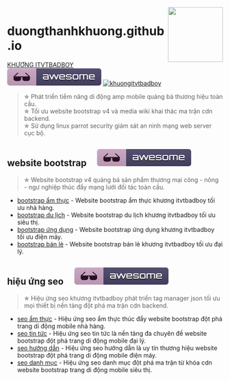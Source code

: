 <img src="anh-thuong-hieu/logoamp.png" align="right" width="128px" height="128px"/>

# duongthanhkhuong.github.io
[KHƯƠNG ITVTBADBOY](https://vi.wikipedia.org/wiki/Thành_viên:Dương_Thành_Khương)&nbsp;&nbsp;&nbsp;&nbsp;&nbsp;[![khuongitvtbadboy](anh-thuong-hieu/awesome.svg)](https://duongthanhkhuong.github.io/) [![khuongitvtbadboy](https://img.shields.io/twitter/follow/badboyvt83.svg?style=social)](https://twitter.com/badboyvt83)
> &#10031; Phát triển tiềm năng di động amp mobile quảng bá thương hiệu toàn cầu.<br>
> &#10031; Tối ưu website bootstrap v4 và media wiki khai thác ma trận cdn backend.<br>
> &#10031; Sử dụng linux parrot security giám sát an ninh mạng web server cục bộ.

 ## website bootstrap&nbsp;&nbsp;&nbsp;&nbsp;&nbsp;[![khuongitvtbadboy](anh-thuong-hieu/awesome.svg)](https://duongthanhkhuong.github.io/product/san-pham-thuong-mai.html)
 > &#10031; Website bootstrap v4 quảng bá sản phẩm thương mại công - nông - ngư nghiệp thúc đẩy mạng lưới đối tác toàn cầu.
- [bootstrap ẩm thực](https://duongthanhkhuong.github.io/product/website-bootstrap-am-thuc-nha-hang.html) - Website bootstrap ẩm thực khương itvtbadboy tối ưu nhà hàng.
- [bootstrap du lịch](https://duongthanhkhuong.github.io/product/website-bootstrap-du-lich-sieu-thi.html) - Website bootstrap du lịch khương itvtbadboy tối ưu siêu thị.
- [bootstrap ứng dụng](https://duongthanhkhuong.github.io/product/website-bootstrap-ung-dung-dien-may.html) - Website bootstrap ứng dụng khương itvtbadboy tối ưu điện máy.
- [bootstrap bán lẻ](https://duongthanhkhuong.github.io/product/website-bootstrap-ban-le-dai-ly.html) - Website bootstrap bán lẻ khương itvtbadboy tối ưu đại lý.

 ## hiệu ứng seo&nbsp;&nbsp;&nbsp;&nbsp;&nbsp;[![khuongitvtbadboy](anh-thuong-hieu/awesome.svg)](https://duongthanhkhuong.github.io/seo/hieu-ung-seo.html)
 > &#10031; Hiệu ứng seo khương itvtbadboy phát triển tag manager json tối ưu mọi thiết bị nền tảng đột phá ma trận cdn backend.
- [seo ẩm thực](https://duongthanhkhuong.github.io/seo/cau-truc-du-lieu-am-thuc.html) - Hiệu ứng seo ẩm thực thúc đẩy website bootstrap đột phá trang di động mobile nhà hàng.
- [seo tin tức](https://duongthanhkhuong.github.io/seo/cau-truc-du-lieu-tin-tuc.html) - Hiệu ứng seo tin tức là nền tảng đa chuyên đề website bootstrap đột phá trang di động mobile đại lý.
- [seo hướng dẫn](https://duongthanhkhuong.github.io/seo/cau-truc-du-lieu-huong-dan.html) - Hiệu ứng seo hướng dẫn là uy tín thương hiệu website bootstrap đột phá trang di động mobile điện máy.
- [seo danh mục](https://duongthanhkhuong.github.io/seo/cau-truc-du-lieu-danh-muc.html) - Hiệu ứng seo danh mục đột phá ma trận từ khóa cdn website bootstrap trang di động mobile siêu thị.
